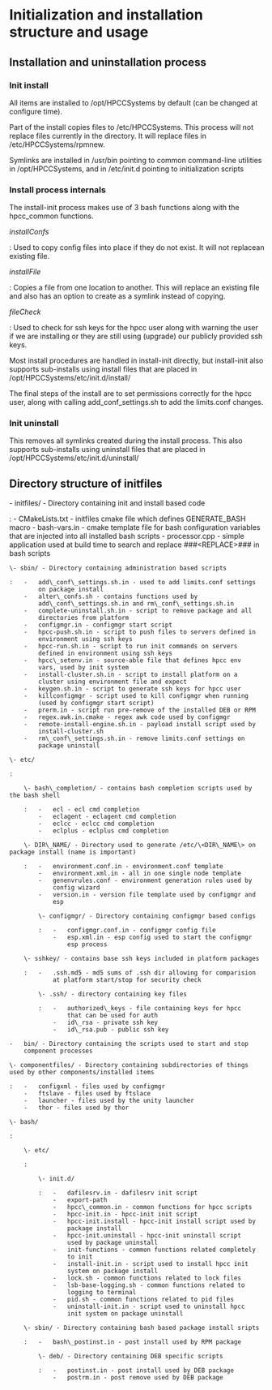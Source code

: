 # Initialization and installation structure and usage

## Installation and uninstallation process

### Init install

All items are installed to /opt/HPCCSystems by default (can be changed
at configure time).

Part of the install copies files to /etc/HPCCSystems. This process will
not replace files currently in the directory. It will replace files in
/etc/HPCCSystems/rpmnew.

Symlinks are installed in /usr/bin pointing to common command-line
utilities in /opt/HPCCSystems, and in /etc/init.d pointing to
initialization scripts

### Install process internals

The install-init process makes use of 3 bash functions along with the
hpcc\_common functions.

*installConfs*

:   Used to copy config files into place if they do not exist. It will
    not replacean existing file.

*installFile*

:   Copies a file from one location to another. This will replace an
    existing file and also has an option to create as a symlink instead
    of copying.

*fileCheck*

:   Used to check for ssh keys for the hpcc user along with warning the
    user if we are installing or they are still using (upgrade) our
    publicly provided ssh keys.

Most install procedures are handled in install-init directly, but
install-init also supports sub-installs using install files that are
placed in /opt/HPCCSystems/etc/init.d/install/

The final steps of the install are to set permissions correctly for the
hpcc user, along with calling add\_conf\_settings.sh to add the
limits.conf changes.

### Init uninstall

This removes all symlinks created during the install process. This also
supports sub-installs using uninstall files that are placed in
/opt/HPCCSystems/etc/init.d/uninstall/

## Directory structure of initfiles

\- initfiles/ - Directory containing init and install based code

:   -   CMakeLists.txt - initfiles cmake file which defines
        GENERATE\_BASH macro
    -   bash-vars.in - cmake template file for bash configuration
        variables that are injected into all installed bash scripts
    -   processor.cpp - simple application used at build time to search
        and replace \#\#\#\<REPLACE\>\#\#\# in bash scripts

    \- sbin/ - Directory containing administration based scripts

    :   -   add\_conf\_settings.sh.in - used to add limits.conf settings
            on package install
        -   alter\_confs.sh - contains functions used by
            add\_conf\_settings.sh.in and rm\_conf\_settings.sh.in
        -   complete-uninstall.sh.in - script to remove package and all
            directories from platform
        -   configmgr.in - configmgr start script
        -   hpcc-push.sh.in - script to push files to servers defined in
            environment using ssh keys
        -   hpcc-run.sh.in - script to run init commands on servers
            defined in environment using ssh keys
        -   hpcc\_setenv.in - source-able file that defines hpcc env
            vars, used by init system
        -   install-cluster.sh.in - script to install platform on a
            cluster using environment file and expect
        -   keygen.sh.in - script to generate ssh keys for hpcc user
        -   killconfigmgr - script used to kill configmgr when running
            (used by configmgr start script)
        -   prerm.in - script run pre-remove of the installed DEB or RPM
        -   regex.awk.in.cmake - regex awk code used by configmgr
        -   remote-install-engine.sh.in - payload install script used by
            install-cluster.sh
        -   rm\_conf\_settings.sh.in - remove limits.conf settings on
            package uninstall

    \- etc/

    :   

        \- bash\_completion/ - contains bash completion scripts used by the bash shell

        :   -   ecl - ecl cmd completion
            -   eclagent - eclagent cmd completion
            -   eclcc - eclcc cmd completion
            -   eclplus - eclplus cmd completion

        \- DIR\_NAME/ - Directory used to generate /etc/\<DIR\_NAME\> on package install (name is important)

        :   -   environment.conf.in - environment.conf template
            -   environment.xml.in - all in one single node template
            -   genenvrules.conf - environment generation rules used by
                config wizard
            -   version.in - version file template used by configmgr and
                esp

            \- configmgr/ - Directory containing configmgr based configs

            :   -   configmgr.conf.in - configmgr config file
                -   esp.xml.in - esp config used to start the configmgr
                    esp process

        \- sshkey/ - contains base ssh keys included in platform packages

        :   -   .ssh.md5 - md5 sums of .ssh dir allowing for comparision
                at platform start/stop for security check

            \- .ssh/ - directory containing key files

            :   -   authorized\_keys - file containing keys for hpcc
                    that can be used for auth
                -   id\_rsa - private ssh key
                -   id\_rsa.pub - public ssh key

    -   bin/ - Directory containing the scripts used to start and stop
        component processes

    \- componentfiles/ - Directory containing subdirectories of things used by other components/installed items

    :   -   configxml - files used by configmgr
        -   ftslave - files used by ftslace
        -   launcher - files used by the unity launcher
        -   thor - files used by thor

    \- bash/

    :   

        \- etc/

        :   

            \- init.d/

            :   -   dafilesrv.in - dafilesrv init script
                -   export-path
                -   hpcc\_common.in - common functions for hpcc scripts
                -   hpcc-init.in - hpcc-init init script
                -   hpcc-init.install - hpcc-init install script used by
                    package install
                -   hpcc-init.uninstall - hpcc-init uninstall script
                    used by package uninstall
                -   init-functions - common functions related completely
                    to init
                -   install-init.in - script used to install hpcc init
                    system on package install
                -   lock.sh - common functions related to lock files
                -   lsb-base-logging.sh - common functions related to
                    logging to terminal
                -   pid.sh - common functions related to pid files
                -   uninstall-init.in - script used to uninstall hpcc
                    init system on package uninstall

        \- sbin/ - Directory containing bash based package install sripts

        :   -   bash\_postinst.in - post install used by RPM package

            \- deb/ - Directory containing DEB specific scripts

            :   -   postinst.in - post install used by DEB package
                -   postrm.in - post remove used by DEB package
